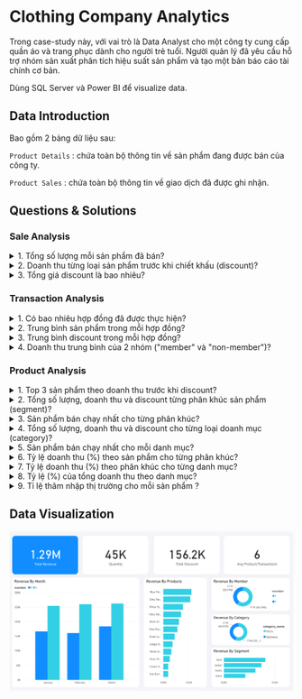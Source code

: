 # Clothing Company Analytics

Trong case-study này, với vai trò là Data Analyst cho một công ty cung cấp quần áo và trang phục dành cho người trẻ tuổi. Người quản lý đã yêu cầu 
hỗ trợ nhóm sản xuất phân tích hiệu suất sản phẩm và tạo một bản báo cáo tài chính cơ bản.

Dùng SQL Server và Power BI để visualize data.

## Data Introduction
Bao gồm 2 bảng dữ liệu sau:

```Product Details``` : chứa toàn bộ thông tin về sản phẩm đang được bán của công ty.

```Product Sales``` : chứa toàn bộ thông tin về giao dịch đã được ghi nhận.


## Questions & Solutions

### Sale Analysis


<details><summary>1. Tổng số lượng mỗi sản phẩm đã bán?</summary>

```sql
SELECT pd.product_name,
       Sum(s.qty) AS sale_count
FROM   clothing_store..sales AS s
       JOIN clothing_store..product_details AS pd
         ON pd.product_id = s.prod_id
GROUP  BY product_name
ORDER  BY sale_count DESC; 
```

|product_name                    |sale_count|
|--------------------------------|----------|
|Grey Fashion Jacket - Womens    |3876      |
|Navy Oversized Jeans - Womens   |3856      |
|Blue Polo Shirt - Mens          |3819      |
|White Tee Shirt - Mens          |3800      |
|Navy Solid Socks - Mens         |3792      |
|Black Straight Jeans - Womens   |3786      |
|Pink Fluro Polkadot Socks - Mens|3770      |
|Indigo Rain Jacket - Womens     |3757      |
|Khaki Suit Jacket - Womens      |3752      |
|Cream Relaxed Jeans - Womens    |3707      |
|White Striped Socks - Mens      |3655      |
|Teal Button Up Shirt - Mens     |3646      |

    
</details>


<details><summary>2. Doanh thu từng loại sản phẩm trước khi chiết khấu (discount)?</summary>

```sql
SELECT pd.product_name,
       Sum(s.qty * s.price) AS nodis_revenue
FROM   clothing_store..sales AS s
       JOIN clothing_store..product_details AS pd
         ON pd.product_id = s.prod_id
GROUP  BY pd.product_name
ORDER  BY nodis_revenue DESC; 
```

|product_name                    |nodis_revenue|
|--------------------------------|-------------|
|Blue Polo Shirt - Mens          |217683       |
|Grey Fashion Jacket - Womens    |209304       |
|White Tee Shirt - Mens          |152000       |
|Navy Solid Socks - Mens         |136512       |
|Black Straight Jeans - Womens   |121152       |
|Pink Fluro Polkadot Socks - Mens|109330       |
|Khaki Suit Jacket - Womens      |86296        |
|Indigo Rain Jacket - Womens     |71383        |
|White Striped Socks - Mens      |62135        |
|Navy Oversized Jeans - Womens   |50128        |
|Cream Relaxed Jeans - Womens    |37070        |
|Teal Button Up Shirt - Mens     |36460        |


    
</details>


<details><summary>3. Tổng giá discount là bao nhiêu?</summary>

```sql
SELECT Sum(price * qty * discount) / 100 AS total_discount
FROM   clothing_store..sales 
```

|total_discount                  |
|--------------------------------|
|156229                          |


</details>

### Transaction Analysis


<details><summary>1. Có bao nhiêu hợp đồng đã được thực hiện?</summary>

```sql
SELECT Count(DISTINCT txn_id) AS unique_txn
FROM   clothing_store..sales; 
```

|unique_txn                      |
|--------------------------------|
|2500                            |


</details>

<details><summary>2. Trung bình sản phẩm trong mỗi hợp đồng?</summary>

```sql
WITH transaction_product
     AS (SELECT txn_id,
                Count(DISTINCT prod_id) AS product_count
         FROM   clothing_store..sales
         GROUP  BY txn_id)
SELECT Round(Avg(product_count), 0) AS avg_transaction_product
FROM   transaction_product; 
```

|avg_transaction_product         |
|--------------------------------|
|6                               |

</details>

<details><summary>3. Trung bình discount trong mỗi hợp đồng?</summary>

```sql
WITH transaction_product
     AS (SELECT txn_id,
                Count(DISTINCT prod_id) AS product_count
         FROM   clothing_store..sales
         GROUP  BY txn_id)
SELECT Round(Avg(product_count), 0) AS avg_transaction_product
FROM   transaction_product; 
```

|avg_txn_discount                |
|--------------------------------|
|62                              |


</details>

<details><summary>4. Doanh thu trung bình của 2 nhóm ("member" và "non-member")?</summary>

```sql
WITH member_revenue
     AS (SELECT member,
                txn_id,
                Sum(Cast(price AS FLOAT) * qty) AS revenue
         FROM   clothing_store..sales
         GROUP  BY member,
                   txn_id)
SELECT member,
       Round(Avg(revenue), 2) AS avg_revenue
FROM   member_revenue
GROUP  BY member; 
```

|member                          |avg_revenue|
|--------------------------------|-----------|
|f                               |515.04     |
|t                               |516.27     |

</details>

### Product Analysis


<details><summary>1. Top 3 sản phẩm theo doanh thu trước khi discount?</summary>

```sql
SELECT   pd.product_name,
         Sum(s.price * s.qty)            AS nodis_revenue
FROM     clothing_store..sales           AS s
JOIN     clothing_store..product_details AS pd
ON       s.prod_id = pd.product_id
GROUP BY pd.product_name
ORDER BY nodis_revenue DESC offset 0 rowsFETCH first 3 rows only;
```

|product_name                    |nodis_revenue|
|--------------------------------|-------------|
|Blue Polo Shirt - Mens          |217683       |
|Grey Fashion Jacket - Womens    |209304       |
|White Tee Shirt - Mens          |152000       |

</details>


<details><summary>2. Tổng số lượng, doanh thu và discount từng phân khúc sản phẩm (segment)?</summary>

```sql
SELECT pd.segment_id,
       pd.segment_name,
       Sum(s.qty)                              AS total_quantity,
       Sum(s.qty * s.price)                    AS total_revenue,
       Sum(s.qty * s.price * s.discount) / 100 AS total_discount
FROM   clothing_store..product_details AS pd
       JOIN clothing_store..sales AS s
         ON pd.product_id = s.prod_id
GROUP  BY pd.segment_id,
          pd.segment_name
ORDER  BY total_revenue DESC; 
```

|segment_id                      |segment_name|total_quantity|total_revenue|total_discount|
|--------------------------------|------------|--------------|-------------|--------------|
|5                               |Shirt       |11265         |406143       |49594         |
|4                               |Jacket      |11385         |366983       |44277         |
|6                               |Socks       |11217         |307977       |37013         |
|3                               |Jeans       |11349         |208350       |25343         |


</details>


<details><summary>3. Sản phẩm bán chạy nhất cho từng phân khúc?</summary>

```sql
SELECT   pd.segment_id,
         pd.segment_name,
         pd.product_id,
         pd.product_name,
         Sum(s.qty)                      AS product_quantity
FROM     clothing_store..product_details AS pd
JOIN     clothing_store..sales           AS s
ON       pd.product_id = s.prod_id
GROUP BY pd.segment_id,
         pd.segment_name,
         pd.product_id,
         pd.product_name
ORDER BY product_quantity DESC offset 0 rowsFETCH first 5 rows only;
```

|segment_id                      |segment_name|product_id|product_name|product_quantity|
|--------------------------------|------------|----------|------------|----------------|
|4                               |Jacket      |9ec847    |Grey Fashion Jacket - Womens|3876            |
|3                               |Jeans       |c4a632    |Navy Oversized Jeans - Womens|3856            |
|5                               |Shirt       |2a2353    |Blue Polo Shirt - Mens|3819            |
|5                               |Shirt       |5d267b    |White Tee Shirt - Mens|3800            |
|6                               |Socks       |f084eb    |Navy Solid Socks - Mens|3792            |



</details>

<details><summary>4. Tổng số lượng, doanh thu và discount cho từng loại doanh mục (category)?
</summary>

```sql
SELECT pd.category_id,
       pd.category_name,
       Sum(s.qty)                              AS total_quantity,
       Sum(s.qty * s.price)                    AS total_revenue,
       Sum(s.qty * s.price * s.discount) / 100 AS total_discount
FROM   clothing_store..product_details AS pd
       JOIN clothing_store..sales AS s
         ON pd.product_id = s.prod_id
GROUP  BY pd.category_id,
          pd.category_name
ORDER  BY total_revenue DESC; 
```

|category_id                     |category_name|total_quantity|total_revenue|total_discount|
|--------------------------------|-------------|--------------|-------------|--------------|
|2                               |Mens         |22482         |714120       |86607         |
|1                               |Womens       |22734         |575333       |69621         |


</details>

<details><summary>5. Sản phẩm bán chạy nhất cho mỗi danh mục?</summary>

```sql
SELECT   pd.category_id,
         pd.category_name,
         pd.product_id,
         pd.product_name,
         Sum(s.qty)                      AS product_quantity
FROM     clothing_store..product_details AS pd
JOIN     clothing_store..sales           AS s
ON       pd.product_id = s.prod_id
GROUP BY pd.category_id,
         pd.category_name,
         pd.product_id,
         pd.product_name
ORDER BY product_quantity DESC offset 0 rowsFETCH first 5 rows only;
```

|category_id                     |category_name|product_id|product_name|product_quantity|
|--------------------------------|-------------|----------|------------|----------------|
|1                               |Womens       |9ec847    |Grey Fashion Jacket - Womens|3876            |
|1                               |Womens       |c4a632    |Navy Oversized Jeans - Womens|3856            |
|2                               |Mens         |2a2353    |Blue Polo Shirt - Mens|3819            |
|2                               |Mens         |5d267b    |White Tee Shirt - Mens|3800            |
|2                               |Mens         |f084eb    |Navy Solid Socks - Mens|3792            |

</details>


<details><summary>6. Tỷ lệ doanh thu (%) theo sản phẩm cho từng phân khúc?</summary>

```sql
WITH product_revenue
     AS (SELECT pd.segment_id,
                pd.segment_name,
                pd.product_id,
                pd.product_name,
                Sum(s.qty * s.price) AS product_revenue
         FROM   clothing_store..product_details AS pd
                JOIN clothing_store..sales AS s
                  ON pd.product_id = s.prod_id
         GROUP  BY pd.segment_id,
                   pd.segment_name,
                   pd.product_id,
                   pd.product_name)
SELECT segment_name,
       product_name,
       Round(100 * Cast(product_revenue AS FLOAT) / Sum(product_revenue)
                                                      OVER(
                                                        partition BY segment_id)
       , 2) AS
       segment_product_percentage
FROM   product_revenue
ORDER  BY segment_id,
          segment_product_percentage DESC; 
```

|segment_name                    |product_name|segment_product_percentage|
|--------------------------------|------------|--------------------------|
|Jeans                           |Black Straight Jeans - Womens|58.15                     |
|Jeans                           |Navy Oversized Jeans - Womens|24.06                     |
|Jeans                           |Cream Relaxed Jeans - Womens|17.79                     |
|Jacket                          |Grey Fashion Jacket - Womens|57.03                     |
|Jacket                          |Khaki Suit Jacket - Womens|23.51                     |
|Jacket                          |Indigo Rain Jacket - Womens|19.45                     |
|Shirt                           |Blue Polo Shirt - Mens|53.6                      |
|Shirt                           |White Tee Shirt - Mens|37.43                     |
|Shirt                           |Teal Button Up Shirt - Mens|8.98                      |
|Socks                           |Navy Solid Socks - Mens|44.33                     |
|Socks                           |Pink Fluro Polkadot Socks - Mens|35.5                      |
|Socks                           |White Striped Socks - Mens|20.18                     |

</details>


<details><summary>7. Tỷ lệ doanh thu (%) theo phân khúc cho từng danh mục?</summary>

```sql
WITH product_revenue
     AS (SELECT pd.category_id,
                pd.category_name,
                pd.segment_id,
                pd.segment_name,
                Sum(s.qty * s.price) AS product_revenue
         FROM   clothing_store..product_details AS pd
                JOIN clothing_store..sales AS s
                  ON pd.product_id = s.prod_id
         GROUP  BY pd.segment_id,
                   pd.segment_name,
                   pd.category_id,
                   pd.category_name)
SELECT category_name,
       segment_name,
       Round(100 * Cast(product_revenue AS FLOAT) / Sum(product_revenue)
             OVER(
               partition BY category_id), 2)
       AS segment_product_percentage
FROM   product_revenue
ORDER  BY category_id,
          segment_product_percentage DESC; 
```

|category_name                   |segment_name|segment_product_percentage|
|--------------------------------|------------|--------------------------|
|Womens                          |Jacket      |63.79                     |
|Womens                          |Jeans       |36.21                     |
|Mens                            |Shirt       |56.87                     |
|Mens                            |Socks       |43.13                     |


</details>



<details><summary>8. Tỷ lệ (%) của tổng doanh thu theo danh mục?</summary>

```sql
SELECT 100 * Sum(CASE
                   WHEN pd.category_id = 1 THEN ( s.qty * s.price )
                 END) / Sum(s.qty * s.price)       AS category_1,
       100 - 100 * Sum(CASE
                         WHEN pd.category_id = 1 THEN ( s.qty * s.price )
                       END) / Sum(s.qty * s.price) AS category_2
FROM   clothing_store..sales AS s
       JOIN clothing_store..product_details AS pd
         ON s.prod_id = pd.product_id;
```

|category_1                      |category_2|
|--------------------------------|----------|
|44                              |56        |


</details>



<details><summary>9. Tỉ lệ thâm nhập thị trường cho mỗi sản phẩm ?</summary>

```sql
WITH product_transaction
     AS (SELECT DISTINCT prod_id,
                         Count(DISTINCT txn_id) AS product_transaction_count
         FROM   clothing_store..sales
         GROUP  BY prod_id),
     total_transactions
     AS (SELECT Count(DISTINCT txn_id) AS total_transaction_count
         FROM   clothing_store..sales)
SELECT pt.prod_id,
       pd.product_name,
       Round(100 * Cast(pt.product_transaction_count AS FLOAT) /
             tt.total_transaction_count, 2) AS penetration_percentage
FROM   product_transaction AS pt
       CROSS JOIN total_transactions AS tt
       INNER JOIN clothing_store..product_details AS pd
               ON pd.product_id = pt.prod_id
ORDER  BY penetration_percentage DESC; 
```

|prod_id                         |product_name|penetration_percentage|
|--------------------------------|------------|----------------------|
|f084eb                          |Navy Solid Socks - Mens|51.24                 |
|9ec847                          |Grey Fashion Jacket - Womens|51                    |
|c4a632                          |Navy Oversized Jeans - Womens|50.96                 |
|5d267b                          |White Tee Shirt - Mens|50.72                 |
|2a2353                          |Blue Polo Shirt - Mens|50.72                 |
|2feb6b                          |Pink Fluro Polkadot Socks - Mens|50.32                 |
|72f5d4                          |Indigo Rain Jacket - Womens|50                    |
|d5e9a6                          |Khaki Suit Jacket - Womens|49.88                 |
|e83aa3                          |Black Straight Jeans - Womens|49.84                 |
|e31d39                          |Cream Relaxed Jeans - Womens|49.72                 |
|b9a74d                          |White Striped Socks - Mens|49.72                 |
|c8d436                          |Teal Button Up Shirt - Mens|49.68                 |



</details>

## Data Visualization
![](/db.png)
